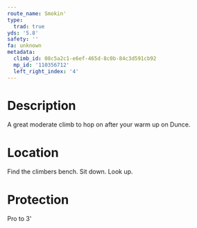 ```yaml
---
route_name: Smokin'
type:
  trad: true
yds: '5.8'
safety: ''
fa: unknown
metadata:
  climb_id: 08c5a2c1-e6ef-465d-8c0b-84c3d591cb92
  mp_id: '110356712'
  left_right_index: '4'
---
```

# Description
A great moderate climb to hop on after your warm up on Dunce.

# Location
Find the climbers bench. Sit down. Look up.

# Protection
Pro to 3'
